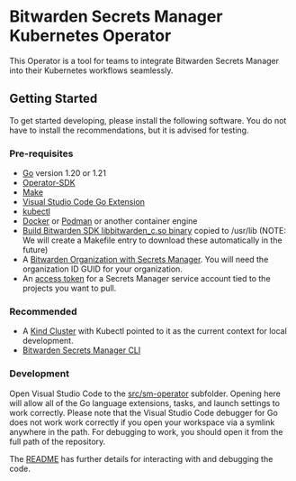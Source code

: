 # Bitwarden Secrets Manager Kubernetes Operator

This Operator is a tool for teams to integrate Bitwarden Secrets Manager into their Kubernetes workflows seamlessly.

## Getting Started

To get started developing, please install the following software.  You do not have to install the recommendations, but it is advised for testing.

### Pre-requisites

* [Go](https://go.dev/dl/) version 1.20 or 1.21
* [Operator-SDK](https://sdk.operatorframework.io/docs/installation/#install-from-github-release)
* [Make](https://www.gnu.org/software/make/)
* [Visual Studio Code Go Extension](https://marketplace.visualstudio.com/items?itemName=golang.go)
* [kubectl](https://kubernetes.io/docs/tasks/tools/)
* [Docker](https://www.docker.com/) or [Podman](https://podman.io/) or another container engine
* [Build Bitwarden SDK libbitwarden_c.so binary](https://github.com/bitwarden/sdk) copied to /usr/lib (NOTE: We will create a Makefile entry to download these automatically in the future)
* A [Bitwarden Organization with Secrets Manager](https://bitwarden.com/help/sign-up-for-secrets-manager/).  You will need the organization ID GUID for your organization.
* An [access token](https://bitwarden.com/help/access-tokens/) for a Secrets Manager service account tied to the projects you want to pull.

### Recommended

* A [Kind Cluster](https://kind.sigs.k8s.io/docs/user/quick-start/) with Kubectl pointed to it as the current context for local development.
* [Bitwarden Secrets Manager CLI](https://github.com/bitwarden/sdk/releases)

### Development

Open Visual Studio Code to the [src/sm-operator](src/sm-operator) subfolder.  Opening here will allow all of the Go language extensions, tasks, and launch settings to work correctly. Please note that the Visual Studio Code debugger for Go does not work work correctly if you open your workspace via a symlink anywhere in the path.  For debugging to work, you should open it from the full path of the repository.

The [README](src/sm-operator/README.md) has further details for interacting with and debugging the code.